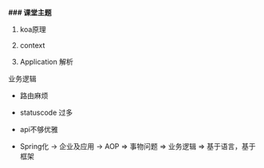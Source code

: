 **### 课堂主题**

1. koa原理

2. context

3. Application 解析





业务逻辑

* 路由麻烦

* statuscode 过多

* api不够优雅

* Spring化 -> 企业及应用 -> AOP => 事物问题 => 业务逻辑 => 基于语言，基于框架

